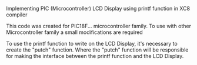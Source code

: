 Implementing PIC (Microcontroller) LCD Display using printf function in XC8 compiler

This code was created for PIC18F... microcontroller family. 
To use with other Microcontroller family a small modifications are required

To use the printf function to write on the LCD Display, it's necessary to create the "putch" function.
Where the "putch" function will be responsible for making the interface between the printf function and the LCD Display.
